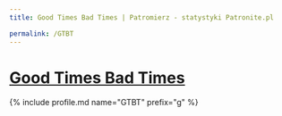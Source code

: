 ```yaml
---
title: Good Times Bad Times | Patromierz - statystyki Patronite.pl

permalink: /GTBT
---
```


# [Good Times Bad Times](https://patronite.pl/GTBT)

{% include profile.md name="GTBT" prefix="g" %}
